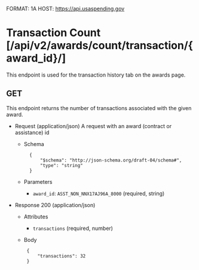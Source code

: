 FORMAT: 1A
HOST: https://api.usaspending.gov

# Transaction Count [/api/v2/awards/count/transaction/{award_id}/]

This endpoint is used for the transaction history tab on the awards page.

## GET

This endpoint returns the number of transactions associated with the given award.

+ Request (application/json)
    A request with an award (contract or assistance) id
    + Schema

            {
                "$schema": "http://json-schema.org/draft-04/schema#",
                "type": "string"
            }

    + Parameters
        + `award_id`: `ASST_NON_NNX17AJ96A_8000` (required, string)

+ Response 200 (application/json)
    + Attributes
        + `transactions` (required, number)
     + Body

            {
                "transactions": 32
            }
